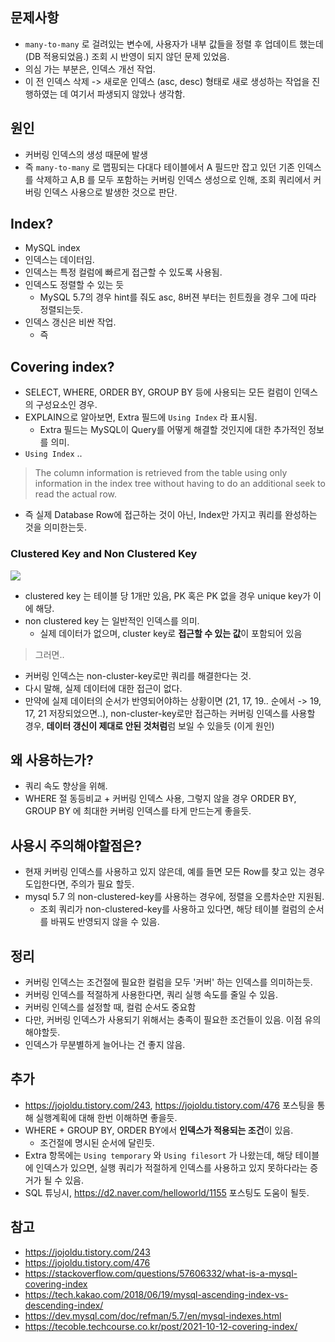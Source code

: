 ## 문제사항
- `many-to-many` 로 걸려있는 변수에, 사용자가 내부 값들을 정렬 후 업데이트 했는데 (DB 적용되었음.) 조회 시 반영이 되지 않던 문제 있었음.
- 의심 가는 부분은, 인덱스 개선 작업.
- 이 전 인덱스 삭제 -> 새로운 인덱스 (asc, desc) 형태로 새로 생성하는 작업을 진행하였는 데 여기서 파생되지 않았나 생각함.

## 원인
- 커버링 인덱스의 생성 때문에 발생
-  즉 `many-to-many` 로 맵핑되는 다대다 테이블에서 A 필드만 잡고 있던 기존 인덱스를 삭제하고 A,B 를 모두 포함하는 커버링 인덱스 생성으로 인해, 조회 쿼리에서 커버링 인덱스 사용으로 발생한 것으로 판단.

## Index?
- MySQL index
- 인덱스는 데이터임.
- 인덱스는 특정 컬럼에 빠르게 접근할 수 있도록 사용됨.
- 인덱스도 정렬할 수 있는 듯
    - MySQL 5.7의 경우 hint를 줘도 asc, 8버젼 부터는 힌트줬을 경우 그에 따라 정렬되는듯.
- 인덱스 갱신은 비싼 작업.
    - 즉 


## Covering index?
- SELECT, WHERE, ORDER BY, GROUP BY 등에 사용되는 모든 컬럼이 인덱스의 구성요소인 경우.
- EXPLAIN으로 알아보면, Extra 필드에 `Using Index` 라 표시됨.
    - Extra 필드는 MySQL이 Query를 어떻게 해결할 것인지에 대한 추가적인 정보를 의미.
- `Using Index` ..

> The column information is retrieved from the table using only information in the index tree without having to do an additional seek to read the actual row. 

- 즉 실제 Database Row에 접근하는 것이 아닌, Index만 가지고 쿼리를 완성하는 것을 의미한는듯.

### Clustered Key and Non Clustered Key

![](https://t1.daumcdn.net/cfile/tistory/999315505E4933DF02)

- clustered key 는 테이블 당 1개만 있음, PK 혹은 PK 없을 경우 unique key가 이에 해당.
- non clustered key 는 일반적인 인덱스를 의미. 
    - 실제 데이터가 없으며, cluster key로 **접근할 수 있는 값**이 포함되어 있음

> 그러면..

- 커버링 인덱스는 non-cluster-key로만 쿼리를 해결한다는 것.
- 다시 말해, 실제 데이터에 대한 접근이 없다.
- 만약에 실제 데이터의 순서가 반영되어야하는 상황이면 (21, 17, 19.. 순에서 -> 19, 17, 21 저장되었으면..), non-cluster-key로만 접근하는 커버링 인덱스를 사용할 경우, **데이터 갱신이 제대로 안된 것처럼**럼 보일 수 있을듯 (이게 원인)

## 왜 사용하는가?
- 쿼리 속도 향상을 위해.
- WHERE 절 동등비교 + 커버링 인덱스 사용, 그렇지 않을 경우 ORDER BY, GROUP BY 에 최대한 커버링 인덱스를 타게 만드는게 좋을듯.

## 사용시 주의해야할점은?
- 현재 커버링 인덱스를 사용하고 있지 않은데, 예를 들면 모든 Row를 찾고 있는 경우 도입한다면, 주의가 필요 할듯.
- mysql 5.7 의 non-clustered-key를 사용하는 경우에, 정렬을 오름차순만 지원됨.
    - 조회 쿼리가 non-clustered-key를 사용하고 있다면, 해당 테이블 컬럼의 순서를 바꿔도 반영되지 않을 수 있음.

## 정리
- 커버링 인덱스는 조건절에 필요한 컬럼을 모두 '커버' 하는 인덱스를 의미하는듯.
- 커버링 인덱스를 적절하게 사용한다면, 쿼리 실행 속도를 줄일 수 있음.
- 커버링 인덱스를 설정할 때, 컬럼 순서도 중요함
- 다만, 커버링 인덱스가 사용되기 위해서는 충족이 필요한 조건들이 있음. 이점 유의해야할듯.
- 인덱스가 무분별하게 늘어나는 건 좋지 않음.

## 추가
- https://jojoldu.tistory.com/243, https://jojoldu.tistory.com/476 포스팅을 통해 실행계획에 대해 한번 이해하면 좋을듯.
- WHERE + GROUP BY, ORDER BY에서 **인덱스가 적용되는 조건**이 있음.
    - 조건절에 명시된 순서에 달린듯.
- Extra 항목에는 `Using temporary` 와 `Using filesort` 가 나왔는데, 해당 테이블에 인덱스가 있으면, 실행 쿼리가 적절하게 인덱스를 사용하고 있지 못하다라는 증거가 될 수 있음.
- SQL 튜닝시, https://d2.naver.com/helloworld/1155 포스팅도 도움이 될듯.


## 참고
- https://jojoldu.tistory.com/243
- https://jojoldu.tistory.com/476
- https://stackoverflow.com/questions/57606332/what-is-a-mysql-covering-index
- https://tech.kakao.com/2018/06/19/mysql-ascending-index-vs-descending-index/
- https://dev.mysql.com/doc/refman/5.7/en/mysql-indexes.html
- https://tecoble.techcourse.co.kr/post/2021-10-12-covering-index/
